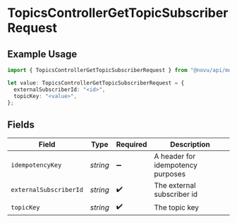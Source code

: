 # TopicsControllerGetTopicSubscriberRequest

## Example Usage

```typescript
import { TopicsControllerGetTopicSubscriberRequest } from "@novu/api/models/operations";

let value: TopicsControllerGetTopicSubscriberRequest = {
  externalSubscriberId: "<id>",
  topicKey: "<value>",
};
```

## Fields

| Field                              | Type                               | Required                           | Description                        |
| ---------------------------------- | ---------------------------------- | ---------------------------------- | ---------------------------------- |
| `idempotencyKey`                   | *string*                           | :heavy_minus_sign:                 | A header for idempotency purposes  |
| `externalSubscriberId`             | *string*                           | :heavy_check_mark:                 | The external subscriber id         |
| `topicKey`                         | *string*                           | :heavy_check_mark:                 | The topic key                      |